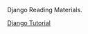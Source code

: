 Django Reading Materials.

<a href="https://developer.mozilla.org/en-US/docs/Learn/Server-side/Django">  Django Tutorial </a>


